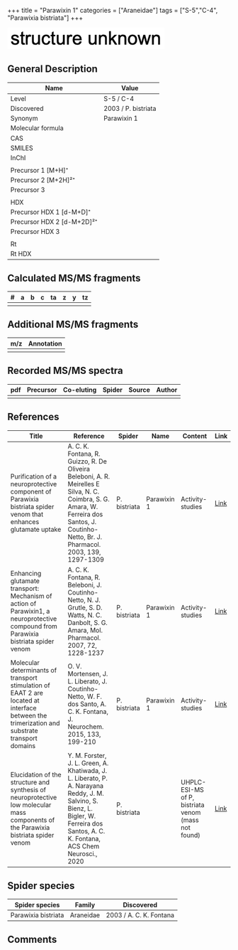 +++
title = "Parawixin 1"
categories = ["Araneidae"]
tags = ["S-5","C-4",
"Parawixia bistriata"]
+++

![](/img/2.png)

## General Description

| Name                       | Value        |
|----------------------------|--------------|
| Level                      | S-5 / C-4           |
| Discovered                 | 2003 / P. bistriata |
| Synonym                    | Parawixin 1       |
| Molecular formula          |              |
| CAS                        |              |
| SMILES |   |
| InChI  |   |
|                            |              |
| Precursor 1 [M+H]⁺         |              |
| Precursor 2 [M+2H]²⁺       |              |
| Precursor 3                |              |
|                            |              |
| HDX                        |              |
| Precursor HDX 1 [d-M+D]⁺   |              |
| Precursor HDX 2 [d-M+2D]²⁺ |              |
| Precursor HDX 3            |              |
|                            |              |
| Rt                         |              |
| Rt HDX                     |              |

## Calculated MS/MS fragments

| # | a | b | c | ta | z | y | tz |
|---|---|---|---|----|---|---|----|
|   |   |   |   |    |   |   |    |

## Additional MS/MS fragments

| m/z | Annotation |
|-----|------------|
|     |            |

## Recorded MS/MS spectra

| pdf | Precursor | Co-eluting | Spider | Source | Author |
|-----|-----------|------------|--------|--------|--------|
|     |           |            |        |        |        |

## References

| Title                                                                                     | Reference                                                                                         | Spider     | Name   | Content          | Link                                                  |
|-------------------------------------------------------------------------------------------|---------------------------------------------------------------------------------------------------|------------|--------|------------------|-------------------------------------------------------|
| Purification of a neuroprotective component of Parawixia bistriata spider venom that enhances glutamate uptake                                                              | A. C. K. Fontana, R. Guizzo, R. De Oliveira Beleboni, A. R. Meirelles E Silva, N. C. Coimbra, S. G. Amara, W. Ferreira dos Santos, J. Coutinho-Netto, Br. J. Pharmacol. 2003, 139, 1297-1309             | P. bistriata  | Parawixin 1  | Activity-studies                           | [Link](https://www.ncbi.nlm.nih.gov/pmc/articles/PMC1573954/) |
| Enhancing glutamate transport: Mechanism of action of Parawixin1, a neuroprotective compound from Parawixia bistriata spider venom                                                              | A. C. K. Fontana, R. Beleboni, J. Coutinho-Netto, N. J. Grutle, S. D. Watts, N. C. Danbolt, S. G. Amara, Mol. Pharmacol. 2007, 72, 1228-1237             | P. bistriata  | Parawixin 1  | Activity-studies                           | [Link](http://molpharm.aspetjournals.org/content/72/5/1228) |
| Molecular determinants of transport stimulation of EAAT 2 are located at interface between the trimerization and substrate transport domains                                                              | O. V. Mortensen, J. L. Liberato, J. Coutinho-Netto, W. F. dos Santo, A. C. K. Fontana, J. Neurochem. 2015, 133, 199-210             | P. bistriata  | Parawixin 1  | Activity-studies                           | [Link](https://onlinelibrary.wiley.com/doi/full/10.1111/jnc.13047) |
| Elucidation of the structure and synthesis of neuroprotective low molecular mass components of the Parawixia bistriata spider venom      | Y. M. Forster, J. L. Green, A. Khatiwada, J. L. Liberato, P. A. Narayana Reddy, J. M. Salvino, S. Bienz, L. Bigler, W. Ferreira dos Santos, A. C. K. Fontana, ACS Chem Neurosci., 2020          | P. bistriata       |      | UHPLC-ESI-MS of P, bistriata venom (mass not found)        | [Link](https://pubs.acs.org/doi/10.1021/acschemneuro.0c00007)     |

## Spider species

| Spider species | Family    | Discovered |
|----------------|-----------|------------|
| Parawixia bistriata  | Araneidae | 2003 / A. C. K. Fontana      |

## Comments
